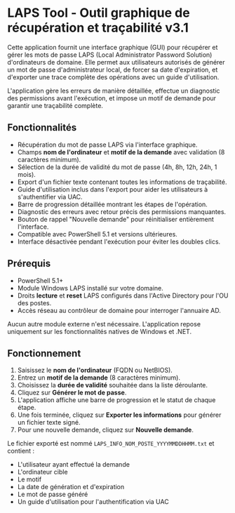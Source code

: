 # LAPS Tool - Outil graphique de récupération et traçabilité v3.1

Cette application fournit une interface graphique (GUI) pour récupérer et gérer les mots de passe LAPS (Local Administrator Password Solution) d'ordinateurs de domaine. Elle permet aux utilisateurs autorisés de générer un mot de passe d'administrateur local, de forcer sa date d'expiration, et d'exporter une trace complète des opérations avec un guide d'utilisation.

L'application gère les erreurs de manière détaillée, effectue un diagnostic des permissions avant l'exécution, et impose un motif de demande pour garantir une traçabilité complète.

## Fonctionnalités

- Récupération du mot de passe LAPS via l'interface graphique.
- Champs **nom de l'ordinateur** et **motif de la demande** avec validation (8 caractères minimum).
- Sélection de la durée de validité du mot de passe (4h, 8h, 12h, 24h, 1 mois).
- Export d'un fichier texte contenant toutes les informations de traçabilité.
- Guide d'utilisation inclus dans l'export pour aider les utilisateurs à s'authentifier via UAC.
- Barre de progression détaillée montrant les étapes de l'opération.
- Diagnostic des erreurs avec retour précis des permissions manquantes.
- Bouton de rappel "Nouvelle demande" pour réinitialiser entièrement l'interface.
- Compatible avec PowerShell 5.1 et versions ultérieures.
- Interface désactivée pendant l'exécution pour éviter les doubles clics.

## Prérequis

- PowerShell 5.1+
- Module Windows LAPS installé sur votre domaine.
- Droits **lecture** et **reset** LAPS configurés dans l'Active Directory pour l'OU des postes.
- Accès réseau au contrôleur de domaine pour interroger l'annuaire AD.

Aucun autre module externe n'est nécessaire. L'application repose uniquement sur les fonctionnalités natives de Windows et .NET.

## Fonctionnement

1. Saisissez le **nom de l'ordinateur** (FQDN ou NetBIOS).
2. Entrez un **motif de la demande** (8 caractères minimum).
3. Choisissez la **durée de validité** souhaitée dans la liste déroulante.
4. Cliquez sur **Générer le mot de passe**.
5. L'application affiche une barre de progression et le statut de chaque étape.
6. Une fois terminée, cliquez sur **Exporter les informations** pour générer un fichier texte signé.
7. Pour une nouvelle demande, cliquez sur **Nouvelle demande**.

Le fichier exporté est nommé `LAPS_INFO_NOM_POSTE_YYYYMMDDHHMM.txt` et contient :
- L'utilisateur ayant effectué la demande
- L'ordinateur cible
- Le motif
- La date de génération et d'expiration
- Le mot de passe généré
- Un guide d'utilisation pour l'authentification via UAC

